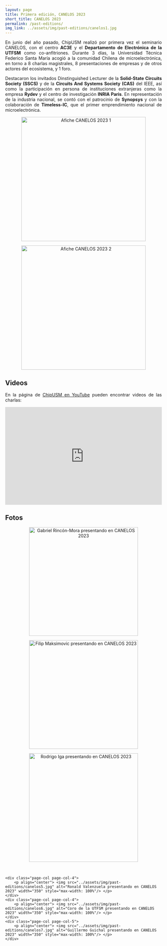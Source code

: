 ```yaml
---
layout: page
title: Primera edición, CANELOS 2023
short_title: CANELOS 2023
permalink: /past-editions/
img_link: ../assets/img/past-editions/canelos1.jpg
---
```

<p align="justify">
En junio del año pasado, ChipUSM realizó por primera vez el seminario CANELOS, con el centro <b>AC3E</b> y el <b>Departamento de Electrónica de la UTFSM</b> como co-anfitriones. 
Durante 3 días, la Universidad Técnica Federico Santa María acogió a la comunidad Chilena de microelectrónica, en torno a 8 charlas magistrales, 
8 presentaciones de empresas y de otros actores del ecosistema, y 1 foro.
</p>
 
<p align="justify">
Destacaron los invitados Dinstinguished Lecturer de la <b>Solid-State Circuits Society (SSCS)</b> y de la <b>Circuits And Systems Society (CAS)</b> del IEEE, 
así como la participación en persona de instituciones extranjeras como la empresa <b>Rydev</b> y el centro de investigación <b>INRIA Paris</b>.
En representación de la industria nacional, se contó con el patrocinio de <b>Synopsys</b> y con la colaboración de <b>Timeless-IC</b>, que el primer emprendimiento nacional de microelectrónica.
</p>

<div class="page-col-wrapper">        
	<div class="page-col page-col-3">
		<p align="center"> <img src="../assets/img/past-editions/Afiche_1a.png" alt="Afiche CANELOS 2023 1" width="400" style="max-width: 100%"/> </p>
	</div>
	<div class="page-col page-col-3">
		<p align="center"> <img src="../assets/img/past-editions/Afiche_1b.png" alt="Afiche CANELOS 2023 2" width="400" style="max-width: 100%"/> </p>
	</div>
</div>

<!--
<div class="page-col-wrapper">        
	<div class="page-col page-col-3">
		<object data="../assets/img/past-editions/Afiche_1a.pdf" height="500" width="350" type='application/pdf'></object> 
	</div>
	<div class="page-col page-col-3">
		<object data="../assets/img/past-editions/Afiche_1b.pdf" height="500" width="350" type='application/pdf'></object> 
	</div>
</div>
-->

## Videos

<p align="justify">
En la página de <a href="https://www.youtube.com/@ChipUSM/">ChipUSM en YouTube</a> pueden encontrar videos de las charlas:
</p>

<div class="page-col-wrapper"> 
	<div class="page-col page-col-0" style="text-align: center">
		<iframe style="max-width: 100%" width="560" height="315" src="https://www.youtube.com/embed/9mweRnW_bIU?si=L66qx6-bBIHv6GdG&amp;start=9" title="Video YouTube de presentacion de Timeless-IC en CANELOS 2023" frameborder="0" allow="accelerometer; autoplay; clipboard-write; encrypted-media; gyroscope; picture-in-picture; web-share" referrerpolicy="strict-origin-when-cross-origin" allowfullscreen></iframe>
	</div>
</div>


## Fotos

<div class="page-col-wrapper">        
	<div class="page-col page-col-4">
		<p align="center"> <img src="../assets/img/past-editions/canelos2.jpg" alt="Gabriel Rincón-Mora presentando en CANELOS 2023" width="350" style="max-width: 100%"/> </p>
	</div>
	<div class="page-col page-col-4">
		<p align="center"> <img src="../assets/img/past-editions/canelos3.jpg" alt="Filip Maksimovic presentando en CANELOS 2023" width="350" style="max-width: 100%"/> </p>
	</div>
	<div class="page-col page-col-5">
		<p align="center"> <img src="../assets/img/past-editions/canelos4.jpg" alt="Rodrigo Iga presentando en CANELOS 2023" width="350" style="max-width: 100%"/> </p>
	</div>
	<br>
	
	<div class="page-col page-col-4">
		<p align="center"> <img src="../assets/img/past-editions/canelos5.jpg" alt="Ronald Valenzuela presentando en CANELOS 2023" width="350" style="max-width: 100%"/> </p>
	</div>
	<div class="page-col page-col-4">
		<p align="center"> <img src="../assets/img/past-editions/canelos6.jpg" alt="Coro de la UTFSM presentando en CANELOS 2023" width="350" style="max-width: 100%"/> </p>
	</div>
	<div class="page-col page-col-5">
		<p align="center"> <img src="../assets/img/past-editions/canelos7.jpg" alt="Guillermo Guichal presentando en CANELOS 2023" width="350" style="max-width: 100%"/> </p>
	</div>
</div>



<!--
# Dónde comer
-->